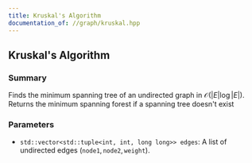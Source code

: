 ```yaml
---
title: Kruskal's Algorithm
documentation_of: //graph/kruskal.hpp
---
```


## Kruskal's Algorithm

### Summary

Finds the minimum spanning tree of an undirected graph in $\mathcal{O}(\lvert E \rvert \log \lvert E \rvert)$. Returns the minimum spanning forest if a spanning tree doesn't exist

### Parameters
- `std::vector<std::tuple<int, int, long long>> edges`: A list of undirected edges $(\texttt{node1}, \texttt{node2}, \texttt{weight})$. 
